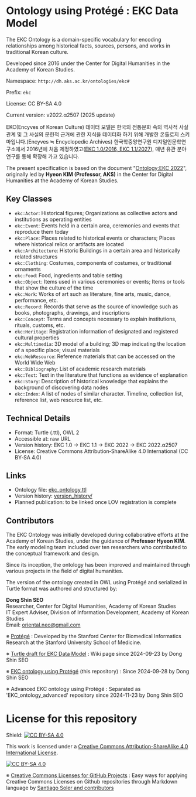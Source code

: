 # Ontology using Protégé : EKC Data Model 

The EKC Ontology is a domain-specific vocabulary for encoding relationships among historical facts, sources, persons, and works in traditional Korean culture. 

Developed since 2016 under the Center for Digital Humanities in the Academy of Korean Studies.

Namespace: `http://dh.aks.ac.kr/ontologies/ekc#`

Prefix: `ekc`

License: CC BY-SA 4.0

Current version: v2022.α2507 (2025 update)

EKC(Encyves of Korean Culture) 데이터 모델은 한국의 전통문화 속의 역사적 사실 관계 및 그 사실의 문헌적 근거에 관한 지식을 데이터화 하기 위해 개발한 온톨로지 스키마입니다.(Encyves ≒ Encyclopedic Archives) 한국학중앙연구원 디지털인문학연구소에서 2016년에 처음 제정하였고([EKC 1.0/2016, EKC 1.1/2027](http://dh.aks.ac.kr/Encyves/wiki/index.php/EKC_Data_Model-Draft_1.1)), 매년 유관 분야 연구를 통해 확장해 가고 있습니다.

The present specification is based on the document "[Ontology:EKC 2022](https://dh.aks.ac.kr/~hanyang2/wiki/index.php/Ontology:EKC_2022)", originally led by **Hyeon KIM (Professor, AKS)** in the Center for Digital Humanities at the Academy of Korean Studies.

## Key Classes

- `ekc:Actor`: Historical figures; Organizations as collective actors and institutions as operating entities  
- `ekc:Event`: Events held in a certain area, ceremonies and events that reproduce them today  
- `ekc:Place`: Places related to historical events or characters; Places where historical relics or artifacts are located  
- `ekc:Architecture`: Historic Buildings in a certain area and historically related structures  
- `ekc:Clothing`: Costumes, components of costumes, or traditional ornaments  
- `ekc:Food`: Food, ingredients and table setting  
- `ekc:Object`: Items used in various ceremonies or events; Items or tools that show the culture of the time  
- `ekc:Work`: Works of art such as literature, fine arts, music, dance, performance, etc.  
- `ekc:Record`: Records that serve as the source of knowledge such as books, photographs, drawings, and inscriptions  
- `ekc:Concept`: Terms and concepts necessary to explain institutions, rituals, customs, etc.  
- `ekc:Heritage`: Registration information of designated and registered cultural properties  
- `ekc:Multimedia`: 3D model of a building; 3D map indicating the location of a specific place; visual materials  
- `ekc:WebResource`: Reference materials that can be accessed on the World Wide Web  
- `ekc:Bibliography`: List of academic research materials  
- `ekc:Text`: Text in the literature that functions as evidence of explanation  
- `ekc:Story`: Description of historical knowledge that explains the background of discovering data nodes  
- `ekc:Index`: A list of nodes of similar character. Timeline, collection list, reference list, web resource list, etc.  

## Technical Details

- Format: Turtle (.ttl), OWL 2
- Accessible at: raw URL
- Version history: EKC 1.0 → EKC 1.1 → EKC 2022 → EKC 2022.α2507
- License: Creative Commons Attribution‑ShareAlike 4.0 International (CC BY‑SA 4.0)

## Links

- Ontology file: [ekc_ontology.ttl](./ekc_ontology.ttl)  
- Version history: [version_history/](./version_history)  
- Planned publication: to be linked once LOV registration is complete

## Contributors

The EKC Ontology was initially developed during collaborative efforts at the Academy of Korean Studies, under the guidance of **Professor Hyeon KIM**. The early modeling team included over ten researchers who contributed to the conceptual framework and design.

Since its inception, the ontology has been improved and maintained through various projects in the field of digital humanities.

The version of the ontology created in OWL using Protégé and serialized in Turtle format was authored and structured by:

**Dong Shin SEO**  
Researcher, Center for Digital Humanities, Academy of Korean Studies  
IT Expert Adviser, Division of Information Development, Academy of Korean Studies  
Email: oriental.neo@gmail.com


※ [Protégé](https://protege.stanford.edu) : Developed by the Stanford Center for Biomedical Informatics Research at the Stanford University School of Medicine.

※ [Turtle draft for EKC Data Model](https://dh.aks.ac.kr/~dongshin/wiki/index.php/Turtle_Draft_for_EKC_Data_Model) : Wiki page since 2024-09-23 by Dong Shin SEO 

※ [EKC ontology using Protégé](https://github.com/dongshins/EKC_ontology) (this repository) : Since 2024-09-28 by Dong Shin SEO 

※ Advanced EKC ontology using Protégé : Separated as 'EKC_ontology_advanced' repository since 2024-11-23 by Dong Shin SEO 

# License for this repository 
Shield: [![CC BY-SA 4.0][cc-by-sa-shield]][cc-by-sa]

This work is licensed under a
[Creative Commons Attribution-ShareAlike 4.0 International License][cc-by-sa].

[![CC BY-SA 4.0][cc-by-sa-image]][cc-by-sa]

[cc-by-sa]: http://creativecommons.org/licenses/by-sa/4.0/
[cc-by-sa-image]: https://licensebuttons.net/l/by-sa/4.0/88x31.png
[cc-by-sa-shield]: https://img.shields.io/badge/License-CC%20BY--SA%204.0-lightgrey.svg

※ [Creative Commons Licenses for GitHub Projects](https://github.com/santisoler/cc-licenses) : Easy ways for applying Creative Commons Licenses on Github repositories through Markdown language by [Santiago Soler and contributors](https://github.com/santisoler/cc-licenses) 
